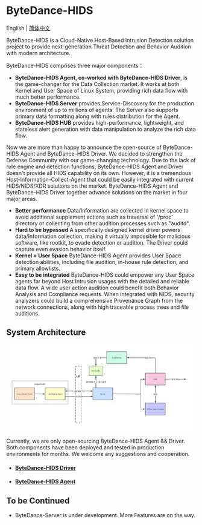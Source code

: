 # ByteDance-HIDS

English | [简体中文](README-zh_CN.md)

ByteDance-HIDS is a Cloud-Native Host-Based Intrusion Detection solution project to provide next-generation Threat Detection and Behavior Audition with modern architecture. 

ByteDance-HIDS comprises three major components：
* **ByteDance-HIDS Agent, co-worked with ByteDance-HIDS Driver**, is the game-changer for the Data Collection market. It works at both Kernel and User Space of Linux System, providing rich data flow with much better performance. 
* **ByteDance-HIDS Server** provides Service-Discovery for the production environment of up to millions of agents. The Server also supports primary data formatting along with rules distribution for the Agent. 
* **ByteDance-HIDS HUB** provides high-performance, lightweight, and stateless alert generation with data manipulation to analyze the rich data flow. 

Now we are more than happy to announce the open-source of ByteDance-HIDS Agent and ByteDance-HIDS Driver. We decided to strengthen the Defense Community with our game-changing technology. Due to the lack of rule engine and detection functions, ByteDance-HIDS Agent and Driver doesn't provide all HIDS capability on its own. However, it is a tremendous Host-Information-Collect-Agent that could be easily integrated with current HIDS/NIDS/XDR solutions on the market. ByteDance-HIDS Agent and ByteDance-HIDS Driver together advance solutions on the market in four major areas.

* **Better performance**  Data/Information are collected in kernel space to avoid additional supplement actions such as traversal of '/proc' directory or collecting from other audition processes such as "auditd".
* **Hard to be bypassed**  A specifically designed kernel driver powers data/Information collection, making it virtually impossible for malicious software, like rootkit, to evade detection or audition. The Driver could capture even evasion behavior itself.
* **Kernel + User Space**  ByteDance-HIDS Agent provides User Space detection abilities, including file audition, in-house rule detection, and primary allowlists. 
* **Easy to be integrated**  ByteDance-HIDS could empower any User Space agents far beyond Host Intrusion usages with the detailed and reliable data flow. A wide user action audition could benefit both Behavior Analysis and Compliance requests. When integrated with NIDS, security analyzers could build a comprehensive Provenance Graph from the network connections, along with high traceable process trees and file auditions.


## System Architecture

<img src="./ByteDance-HIDS.png"/>

Currently, we are only open-sourcing ByteDance-HIDS Agent && Driver. Both components have been deployed and tested in production environments for months. We welcome any suggestions and cooperation.

* #### [ByteDance-HIDS Driver](https://github.com/bytedance/ByteDance-HIDS/tree/main/driver)
* #### [ByteDance-HIDS Agent](https://github.com/bytedance/ByteDance-HIDS/tree/main/agent)

## To be Continued 
* ByteDance-Server is under development. More Features are on the way.

